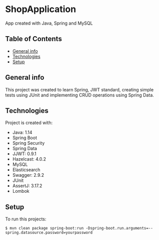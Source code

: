 # ShopApplication

App created with Java, Spring and MySQL

## Table of Contents

* [General info](#general-info)
* [Technologies](#technologies)
* [Setup](#setup)

## General info
This project was created to learn Spring, JWT standard, creating simple tests using JUnit and implementing CRUD operations using Spring Data. 

## Technologies
Project is created with:
 * Java: 1.14
 * Spring Boot
 * Spring Security
 * Spring Data
 * JJWT: 0.9.1
 * Hazelcast: 4.0.2
 * MySQL
 * Elasticsearch
 * Swagger: 2.9.2
 * JUnit
 * AssertJ: 3.17.2 
 * Lombok
 

## Setup
To run this projects:

```
$ mvn clean package spring-boot:run -Dspring-boot.run.arguments=--spring.datasource.password=yourpassword
```

